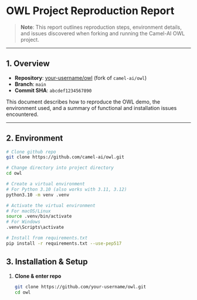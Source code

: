 # OWL Project Reproduction Report

> **Note**: This report outlines reproduction steps, environment details, and issues discovered when forking and running the Camel-AI OWL project.  

---

## 1. Overview

- **Repository**: [your-username/owl](https://github.com/your-username/owl) (fork of `camel-ai/owl`)  
- **Branch**: `main`  
- **Commit SHA**: `abcdef1234567890`  

This document describes how to reproduce the OWL demo, the environment used, and a summary of functional and installation issues encountered.

---

## 2. Environment

```bash
# Clone github repo
git clone https://github.com/camel-ai/owl.git

# Change directory into project directory
cd owl

# Create a virtual environment
# For Python 3.10 (also works with 3.11, 3.12)
python3.10 -m venv .venv

# Activate the virtual environment
# For macOS/Linux
source .venv/bin/activate
# For Windows
.venv\Scripts\activate

# Install from requirements.txt
pip install -r requirements.txt --use-pep517
```

## 3. Installation & Setup

1. **Clone & enter repo**  
   ```bash
   git clone https://github.com/your-username/owl.git
   cd owl
